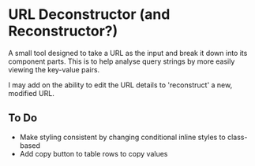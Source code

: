 # URL Deconstructor (and Reconstructor?)

A small tool designed to take a URL as the input and break it down into its component parts. This is to help analyse query strings by more easily viewing the key-value pairs.

I may add on the ability to edit the URL details to 'reconstruct' a new, modified URL.

## To Do

- Make styling consistent by changing conditional inline styles to class-based
- Add copy button to table rows to copy values
